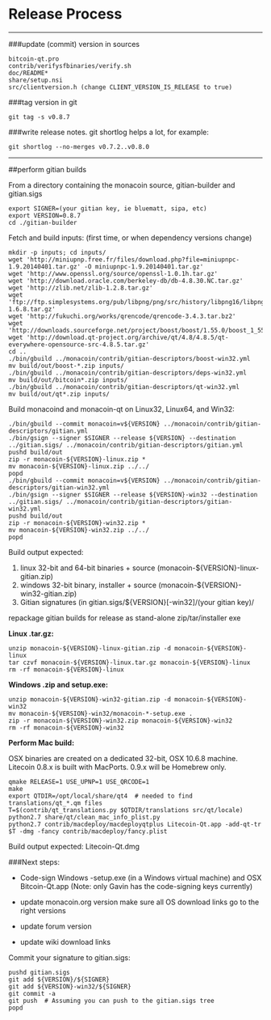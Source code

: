 Release Process
====================

* * *

###update (commit) version in sources


	bitcoin-qt.pro
	contrib/verifysfbinaries/verify.sh
	doc/README*
	share/setup.nsi
	src/clientversion.h (change CLIENT_VERSION_IS_RELEASE to true)

###tag version in git

	git tag -s v0.8.7

###write release notes. git shortlog helps a lot, for example:

	git shortlog --no-merges v0.7.2..v0.8.0

* * *

##perform gitian builds

 From a directory containing the monacoin source, gitian-builder and gitian.sigs
  
	export SIGNER=(your gitian key, ie bluematt, sipa, etc)
	export VERSION=0.8.7
	cd ./gitian-builder

 Fetch and build inputs: (first time, or when dependency versions change)

	mkdir -p inputs; cd inputs/
	wget 'http://miniupnp.free.fr/files/download.php?file=miniupnpc-1.9.20140401.tar.gz' -O miniupnpc-1.9.20140401.tar.gz'
	wget 'http://www.openssl.org/source/openssl-1.0.1h.tar.gz'
	wget 'http://download.oracle.com/berkeley-db/db-4.8.30.NC.tar.gz'
	wget 'http://zlib.net/zlib-1.2.8.tar.gz'
	wget 'ftp://ftp.simplesystems.org/pub/libpng/png/src/history/libpng16/libpng-1.6.8.tar.gz'
	wget 'http://fukuchi.org/works/qrencode/qrencode-3.4.3.tar.bz2'
	wget 'http://downloads.sourceforge.net/project/boost/boost/1.55.0/boost_1_55_0.tar.bz2'
	wget 'http://download.qt-project.org/archive/qt/4.8/4.8.5/qt-everywhere-opensource-src-4.8.5.tar.gz'
	cd ..
	./bin/gbuild ../monacoin/contrib/gitian-descriptors/boost-win32.yml
	mv build/out/boost-*.zip inputs/
	./bin/gbuild ../monacoin/contrib/gitian-descriptors/deps-win32.yml
	mv build/out/bitcoin*.zip inputs/
	./bin/gbuild ../monacoin/contrib/gitian-descriptors/qt-win32.yml
	mv build/out/qt*.zip inputs/

 Build monacoind and monacoin-qt on Linux32, Linux64, and Win32:
  
	./bin/gbuild --commit monacoin=v${VERSION} ../monacoin/contrib/gitian-descriptors/gitian.yml
	./bin/gsign --signer $SIGNER --release ${VERSION} --destination ../gitian.sigs/ ../monacoin/contrib/gitian-descriptors/gitian.yml
	pushd build/out
	zip -r monacoin-${VERSION}-linux.zip *
	mv monacoin-${VERSION}-linux.zip ../../
	popd
	./bin/gbuild --commit monacoin=v${VERSION} ../monacoin/contrib/gitian-descriptors/gitian-win32.yml
	./bin/gsign --signer $SIGNER --release ${VERSION}-win32 --destination ../gitian.sigs/ ../monacoin/contrib/gitian-descriptors/gitian-win32.yml
	pushd build/out
	zip -r monacoin-${VERSION}-win32.zip *
	mv monacoin-${VERSION}-win32.zip ../../
	popd

  Build output expected:

  1. linux 32-bit and 64-bit binaries + source (monacoin-${VERSION}-linux-gitian.zip)
  2. windows 32-bit binary, installer + source (monacoin-${VERSION}-win32-gitian.zip)
  3. Gitian signatures (in gitian.sigs/${VERSION}[-win32]/(your gitian key)/

repackage gitian builds for release as stand-alone zip/tar/installer exe

**Linux .tar.gz:**

	unzip monacoin-${VERSION}-linux-gitian.zip -d monacoin-${VERSION}-linux
	tar czvf monacoin-${VERSION}-linux.tar.gz monacoin-${VERSION}-linux
	rm -rf monacoin-${VERSION}-linux

**Windows .zip and setup.exe:**

	unzip monacoin-${VERSION}-win32-gitian.zip -d monacoin-${VERSION}-win32
	mv monacoin-${VERSION}-win32/monacoin-*-setup.exe .
	zip -r monacoin-${VERSION}-win32.zip monacoin-${VERSION}-win32
	rm -rf monacoin-${VERSION}-win32

**Perform Mac build:**

  OSX binaries are created on a dedicated 32-bit, OSX 10.6.8 machine.
  Litecoin 0.8.x is built with MacPorts.  0.9.x will be Homebrew only.

	qmake RELEASE=1 USE_UPNP=1 USE_QRCODE=1
	make
	export QTDIR=/opt/local/share/qt4  # needed to find translations/qt_*.qm files
	T=$(contrib/qt_translations.py $QTDIR/translations src/qt/locale)
	python2.7 share/qt/clean_mac_info_plist.py
	python2.7 contrib/macdeploy/macdeployqtplus Litecoin-Qt.app -add-qt-tr $T -dmg -fancy contrib/macdeploy/fancy.plist

 Build output expected: Litecoin-Qt.dmg

###Next steps:

* Code-sign Windows -setup.exe (in a Windows virtual machine) and
  OSX Bitcoin-Qt.app (Note: only Gavin has the code-signing keys currently)

* update monacoin.org version
  make sure all OS download links go to the right versions

* update forum version

* update wiki download links

Commit your signature to gitian.sigs:

	pushd gitian.sigs
	git add ${VERSION}/${SIGNER}
	git add ${VERSION}-win32/${SIGNER}
	git commit -a
	git push  # Assuming you can push to the gitian.sigs tree
	popd
